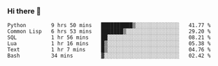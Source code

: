 ### Hi there 👋

<!--
**gustavkrist/gustavkrist** is a ✨ _special_ ✨ repository because its `README.md` (this file) appears on your GitHub profile.

Here are some ideas to get you started:

- 🔭 I’m currently working on ...
- 🌱 I’m currently learning ...
- 👯 I’m looking to collaborate on ...
- 🤔 I’m looking for help with ...
- 💬 Ask me about ...
- 📫 How to reach me: ...
- 😄 Pronouns: ...
- ⚡ Fun fact: ...
-->

<!--START_SECTION:waka-->

```text
Python        9 hrs 50 mins   ██████████▒░░░░░░░░░░░░░░   41.77 %
Common Lisp   6 hrs 53 mins   ███████▒░░░░░░░░░░░░░░░░░   29.20 %
SQL           1 hr 56 mins    ██░░░░░░░░░░░░░░░░░░░░░░░   08.21 %
Lua           1 hr 16 mins    █▒░░░░░░░░░░░░░░░░░░░░░░░   05.38 %
Text          1 hr 7 mins     █▒░░░░░░░░░░░░░░░░░░░░░░░   04.76 %
Bash          34 mins         ▓░░░░░░░░░░░░░░░░░░░░░░░░   02.42 %
```

<!--END_SECTION:waka-->
